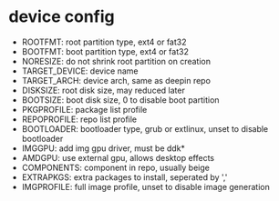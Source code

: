 # device config

- ROOTFMT: root partition type, ext4 or fat32
- BOOTFMT: boot partition type, ext4 or fat32
- NORESIZE: do not shrink root partition on creation
- TARGET_DEVICE: device name
- TARGET_ARCH: device arch, same as deepin repo
- DISKSIZE: root disk size, may reduced later
- BOOTSIZE: boot disk size, 0 to disable boot partition
- PKGPROFILE: package list profile
- REPOPROFILE: repo list profile
- BOOTLOADER: bootloader type, grub or extlinux, unset to disable bootloader
- IMGGPU: add img gpu driver, must be ddk*
- AMDGPU: use external gpu, allows desktop effects
- COMPONENTS: component in repo, usually beige
- EXTRAPKGS: extra packages to install, seperated by ','
- IMGPROFILE: full image profile, unset to disable image generation
